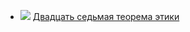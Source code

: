 * ![](/books/sf_social/Борис%20Стругацкий/Двадцать%20седьмая%20теорема%20этики.jpg) [Двадцать седьмая теорема этики](/books/sf_social/Борис%20Стругацкий/Двадцать%20седьмая%20теорема%20этики)
